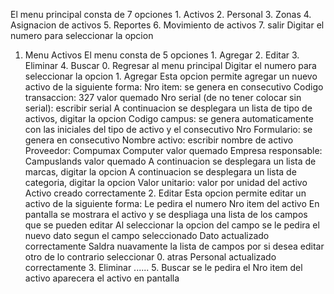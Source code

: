 El menu principal consta de 7 opciones
            1. Activos
            2. Personal
            3. Zonas
            4. Asignacion de activos
            5. Reportes
            6. Movimiento de activos
            7. salir
Digitar el numero para seleccionar la opcion

1. Menu Activos
El menu consta de 5 opciones
            1. Agregar
            2. Editar
            3. Eliminar
            4. Buscar
            0. Regresar al menu principal
Digitar el numero para seleccionar la opcion
       1. Agregar
            Esta opcion permite agregar un nuevo activo de la siguiente forma:
            Nro item:  se genera en consecutivo 
            Codigo transaccion:  327 valor quemado
            Nro serial (de no tener colocar sin serial): escribir serial
            A continuacion se desplegara un lista de tipo de activos, digitar la opcion
            Codigo campus:  se genera automaticamente con las iniciales del tipo de activo y el consecutivo
            Nro Formulario:  se genera en consecutivo
            Nombre activo: escribir nombre de activo
            Proveedor:  Compumax Computer  valor quemado
            Empresa responsable:  Campuslands valor quemado
            A continuacion se desplegara un lista de marcas, digitar la opcion
            A continuacion se desplegara un lista de categoria, digitar la opcion
            Valor unitario: valor por unidad del activo
            Activo creado correctamente
      2. Editar
            Esta opcion permite editar un activo de la siguiente forma:
            Le pedira el numero Nro item del activo 
            En pantalla se mostrara el activo y se despliaga una lista de los campos que se pueden editar
            Al seleccionar la opcion del campo se le pedira el nuevo dato segun el campo seleccionado
            Dato actualizado correctamente
            Saldra nuavamente la lista de campos por si desea editar otro de lo contrario seleccionar 0. atras
            Personal actualizado correctamente
      3. Eliminar
            ......
      5. Buscar
            se le pedira el Nro item del activo
            aparecera el activo en pantalla
        
